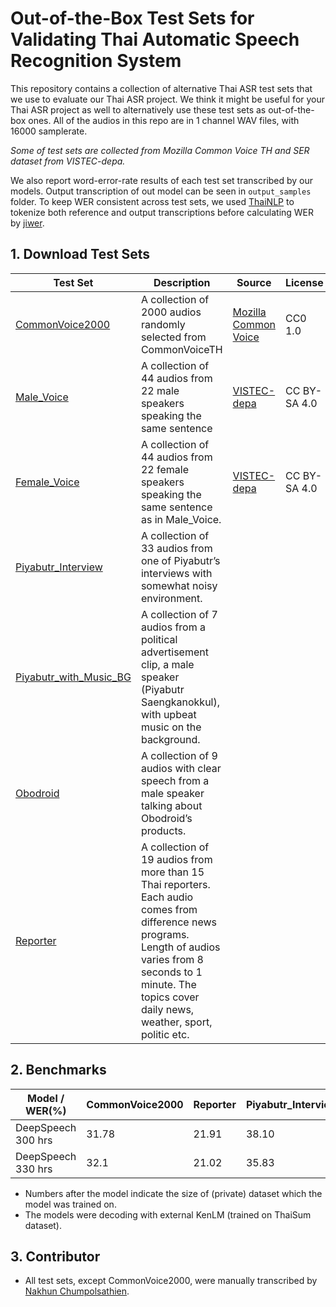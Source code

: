 # Out-of-the-Box Test Sets for Validating Thai Automatic Speech Recognition System
This repository contains a collection of alternative Thai ASR test sets that we use to evaluate our Thai ASR project.  We think it might be useful for your Thai ASR project as well to alternatively use these test sets as out-of-the-box ones. All of the audios in this repo are in 1 channel WAV files, with 16000 samplerate. <br> 

*Some of test sets are collected from Mozilla Common Voice TH and SER dataset from VISTEC-depa.* <br>

We also report word-error-rate results of each test set transcribed by our models. Output transcription of out model can be seen in `output_samples` folder. To keep WER consistent across test sets, we used [ThaiNLP](https://github.com/PyThaiNLP/pythainlp) to tokenize both reference and output transcriptions before calculating WER by [jiwer](https://github.com/jitsi/jiwer/). 
## 1. Download Test Sets
| Test Set | Description | Source | License |
| --- | --- | --- | --- | 
| [CommonVoice2000](https://drive.google.com/file/d/1myysV4yEePSt365op1AvRz8YdgqEaokJ/view?usp=sharing) | A collection of 2000 audios randomly selected from CommonVoiceTH | [Mozilla Common Voice](https://commonvoice.mozilla.org/th) | CC0 1.0 |
| [Male_Voice](https://drive.google.com/file/d/14mQTeThZ4DdjiTXAE_BOXfxcjFbMTpCW/view?usp=sharing) | A collection of 44 audios from 22 male speakers speaking the same sentence  | [VISTEC-depa](https://airesearch.in.th/releases/speech-emotion-dataset/) |CC BY-SA 4.0 |
| [Female_Voice](https://drive.google.com/file/d/1tWy44dm_Nk-qOhjED4fWvPArLmzLEeki/view?usp=sharing) | A collection of 44 audios from 22 female speakers speaking the same sentence as in Male_Voice.| [VISTEC-depa](https://airesearch.in.th/releases/speech-emotion-dataset/) | CC BY-SA 4.0 |
| [Piyabutr_Interview](https://drive.google.com/file/d/1ZJy2IJxmsBaO9co3gfIUowuILf7gHjnz/view?usp=sharing) | A collection of 33 audios from one of Piyabutr’s interviews with somewhat noisy environment.   | |
| [Piyabutr_with_Music_BG](https://drive.google.com/file/d/1hJumoQqLQGq372MwtusjWzzJsnNSE24p/view?usp=sharing) | A collection of 7 audios from a political advertisement clip, a male speaker (Piyabutr Saengkanokkul), with upbeat music on the background.  | |
| [Obodroid](https://drive.google.com/file/d/1g5nujRWk46rDjv9LzJrCA60P2Tnjwl6N/view?usp=sharing) | A collection of 9 audios with clear speech from a male speaker talking about Obodroid’s products. | |
| [Reporter](https://drive.google.com/file/d/18lbI1hhZngaPiDBMmnsgyhuxMRA-L0b8/view?usp=sharing)| A collection of 19 audios from more than 15 Thai reporters. Each audio comes from difference news programs. Length of audios varies from 8 seconds to 1 minute. The topics cover daily news, weather, sport, politic etc.  | |

## 2. Benchmarks
| Model / WER(%) | CommonVoice2000 | Reporter | Piyabutr_Interview | Piyabutr_with_Music_BG | MaleVoice | FemaleVoice | Obodroid | 
| --- | --- | --- | --- | --- | --- | --- | --- | 
| DeepSpeech 300 hrs  | 31.78 | 21.91 | 38.10 | 43.54 | 26.87 | 22.19 | 16.02 |
| DeepSpeech 330 hrs | 32.1 | 21.02 | 35.83 | 42.31 | 28.07 | 29.81 | 11.57| 

* Numbers after the model indicate the size of (private) dataset which the model was trained on.
* The models were decoding with external KenLM (trained on ThaiSum dataset). 

## 3. Contributor 
- All test sets, except CommonVoice2000, were manually transcribed by [Nakhun Chumpolsathien](https://github.com/nakhunchumpolsathien).  